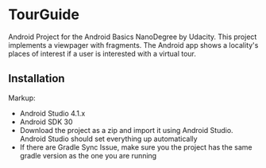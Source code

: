 # TourGuide
Android Project for the Android Basics NanoDegree by Udacity. This project implements a viewpager with fragments. The Android app shows a locality's places of interest if 
a user is interested with a virtual tour.

## Installation
Markup: 
* Android Studio 4.1.x
* Android SDK 30
* Download the project as a zip and import it using Android Studio. Android Studio should set everything up automatically
* If there are Gradle Sync Issue, make sure you the project has the same gradle version as the one you are running
